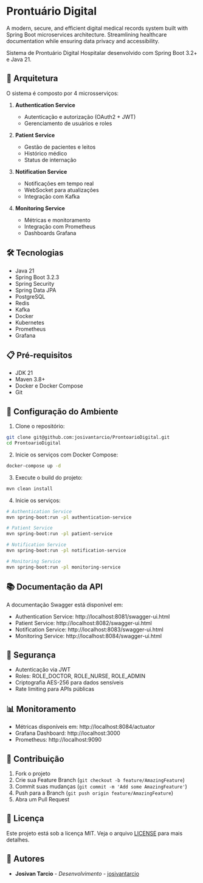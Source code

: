 # Prontuário Digital

A modern, secure, and efficient digital medical records system built with Spring Boot microservices architecture. Streamlining healthcare documentation while ensuring data privacy and accessibility.

Sistema de Prontuário Digital Hospitalar desenvolvido com Spring Boot 3.2+ e Java 21.

## 🚀 Arquitetura

O sistema é composto por 4 microsserviços:

1. **Authentication Service**
   - Autenticação e autorização (OAuth2 + JWT)
   - Gerenciamento de usuários e roles

2. **Patient Service**
   - Gestão de pacientes e leitos
   - Histórico médico
   - Status de internação

3. **Notification Service**
   - Notificações em tempo real
   - WebSocket para atualizações
   - Integração com Kafka

4. **Monitoring Service**
   - Métricas e monitoramento
   - Integração com Prometheus
   - Dashboards Grafana

## 🛠️ Tecnologias

- Java 21
- Spring Boot 3.2.3
- Spring Security
- Spring Data JPA
- PostgreSQL
- Redis
- Kafka
- Docker
- Kubernetes
- Prometheus
- Grafana

## 📋 Pré-requisitos

- JDK 21
- Maven 3.8+
- Docker e Docker Compose
- Git

## 🔧 Configuração do Ambiente

1. Clone o repositório:
```bash
git clone git@github.com:josivantarcio/ProntoarioDigital.git
cd ProntoarioDigital
```

2. Inicie os serviços com Docker Compose:
```bash
docker-compose up -d
```

3. Execute o build do projeto:
```bash
mvn clean install
```

4. Inicie os serviços:
```bash
# Authentication Service
mvn spring-boot:run -pl authentication-service

# Patient Service
mvn spring-boot:run -pl patient-service

# Notification Service
mvn spring-boot:run -pl notification-service

# Monitoring Service
mvn spring-boot:run -pl monitoring-service
```

## 📚 Documentação da API

A documentação Swagger está disponível em:
- Authentication Service: http://localhost:8081/swagger-ui.html
- Patient Service: http://localhost:8082/swagger-ui.html
- Notification Service: http://localhost:8083/swagger-ui.html
- Monitoring Service: http://localhost:8084/swagger-ui.html

## 🔐 Segurança

- Autenticação via JWT
- Roles: ROLE_DOCTOR, ROLE_NURSE, ROLE_ADMIN
- Criptografia AES-256 para dados sensíveis
- Rate limiting para APIs públicas

## 📊 Monitoramento

- Métricas disponíveis em: http://localhost:8084/actuator
- Grafana Dashboard: http://localhost:3000
- Prometheus: http://localhost:9090

## 🤝 Contribuição

1. Fork o projeto
2. Crie sua Feature Branch (`git checkout -b feature/AmazingFeature`)
3. Commit suas mudanças (`git commit -m 'Add some AmazingFeature'`)
4. Push para a Branch (`git push origin feature/AmazingFeature`)
5. Abra um Pull Request

## 📝 Licença

Este projeto está sob a licença MIT. Veja o arquivo [LICENSE](LICENSE) para mais detalhes.

## 👥 Autores

* **Josivan Tarcio** - *Desenvolvimento* - [josivantarcio](https://github.com/josivantarcio) 